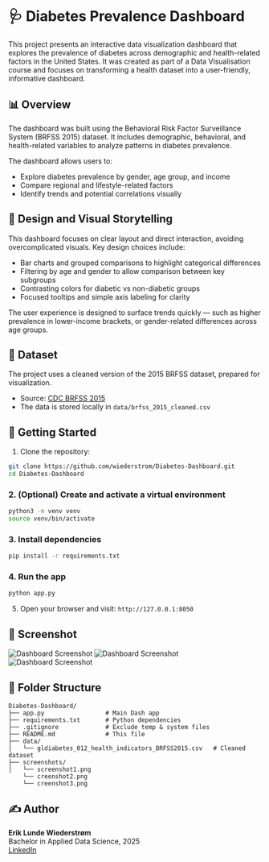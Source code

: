 # 🩺 Diabetes Prevalence Dashboard

This project presents an interactive data visualization dashboard that explores the prevalence of diabetes across demographic and health-related factors in the United States. It was created as part of a Data Visualisation course and focuses on transforming a health dataset into a user-friendly, informative dashboard.

## 📊 Overview

The dashboard was built using the Behavioral Risk Factor Surveillance System (BRFSS 2015) dataset. It includes demographic, behavioral, and health-related variables to analyze patterns in diabetes prevalence.

The dashboard allows users to:

- Explore diabetes prevalence by gender, age group, and income
- Compare regional and lifestyle-related factors
- Identify trends and potential correlations visually

## 🧩 Design and Visual Storytelling

This dashboard focuses on clear layout and direct interaction, avoiding overcomplicated visuals. Key design choices include:

- Bar charts and grouped comparisons to highlight categorical differences
- Filtering by age and gender to allow comparison between key subgroups
- Contrasting colors for diabetic vs non-diabetic groups
- Focused tooltips and simple axis labeling for clarity

The user experience is designed to surface trends quickly — such as higher prevalence in lower-income brackets, or gender-related differences across age groups.

## 🧪 Dataset

The project uses a cleaned version of the 2015 BRFSS dataset, prepared for visualization.

- Source: [CDC BRFSS 2015](https://www.cdc.gov/brfss/annual_data/annual_2015.html)
- The data is stored locally in `data/brfss_2015_cleaned.csv`


## 🚀 Getting Started

1. Clone the repository:

```bash
git clone https://github.com/wiederstrom/Diabetes-Dashboard.git
cd Diabetes-Dashboard
```

### 2. (Optional) Create and activate a virtual environment

```bash
python3 -m venv venv
source venv/bin/activate
```

### 3. Install dependencies

```bash
pip install -r requirements.txt
```

### 4. Run the app

```bash
python app.py
```

5. Open your browser and visit: `http://127.0.0.1:8050`

## 📸 Screenshot

![Dashboard Screenshot](screenshots/screenshot1.png)
![Dashboard Screenshot](screenshots/screenshot2.png)
![Dashboard Screenshot](screenshots/screenshot3.png)


## 📁 Folder Structure

```
Diabetes-Dashboard/
├── app.py                 # Main Dash app
├── requirements.txt       # Python dependencies
├── .gitignore             # Exclude temp & system files
├── README.md              # This file
├── data/
│   └── gldiabetes_012_health_indicators_BRFSS2015.csv   # Cleaned dataset
├── screenshots/
│   └── screenshot1.png
    └── creenshot2.png 
    └── creenshot3.png 
```

## ✍️ Author

**Erik Lunde Wiederstrøm**\
Bachelor in Applied Data Science, 2025\
[LinkedIn](https://linkedin.com/in/wiederstrom)
